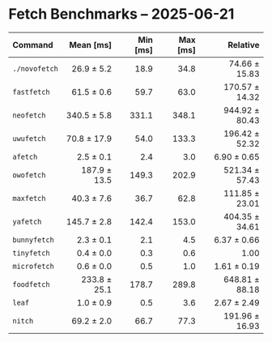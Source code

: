# Fetch Benchmarks – 2025-06-21

| Command | Mean [ms] | Min [ms] | Max [ms] | Relative |
|:---|---:|---:|---:|---:|
| `./novofetch` | 26.9 ± 5.2 | 18.9 | 34.8 | 74.66 ± 15.83 |
| `fastfetch` | 61.5 ± 0.6 | 59.7 | 63.0 | 170.57 ± 14.32 |
| `neofetch` | 340.5 ± 5.8 | 331.1 | 348.1 | 944.92 ± 80.43 |
| `uwufetch` | 70.8 ± 17.9 | 54.0 | 133.3 | 196.42 ± 52.32 |
| `afetch` | 2.5 ± 0.1 | 2.4 | 3.0 | 6.90 ± 0.65 |
| `owofetch` | 187.9 ± 13.5 | 149.3 | 202.9 | 521.34 ± 57.43 |
| `maxfetch` | 40.3 ± 7.6 | 36.7 | 62.8 | 111.85 ± 23.01 |
| `yafetch` | 145.7 ± 2.8 | 142.4 | 153.0 | 404.35 ± 34.61 |
| `bunnyfetch` | 2.3 ± 0.1 | 2.1 | 4.5 | 6.37 ± 0.66 |
| `tinyfetch` | 0.4 ± 0.0 | 0.3 | 0.6 | 1.00 |
| `microfetch` | 0.6 ± 0.0 | 0.5 | 1.0 | 1.61 ± 0.19 |
| `foodfetch` | 233.8 ± 25.1 | 178.7 | 289.8 | 648.81 ± 88.18 |
| `leaf` | 1.0 ± 0.9 | 0.5 | 3.6 | 2.67 ± 2.49 |
| `nitch` | 69.2 ± 2.0 | 66.7 | 77.3 | 191.96 ± 16.93 |
